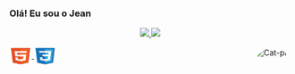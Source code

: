 ### Olá! Eu sou o Jean

<div align="center">
  <a href="https://github.com/jeandeandrade">
  <img height="180em" src="https://github-readme-stats.vercel.app/api?username=jeandeandrade&show_icons=true&theme=onedark&include_all_commits=true&count_private=true"/>
  <img height="180em" src="https://github-readme-stats.vercel.app/api/top-langs/?username=jeandeandrade&layout=compact&langs_count=7&theme=onedark"/>
</div>
  <div style="display: inline_block"><br>
  <img align="center" alt="Rafa-HTML" height="30" width="40" src="https://raw.githubusercontent.com/devicons/devicon/master/icons/html5/html5-original.svg">
  <img align="center" alt="Rafa-CSS" height="30" width="40" src="https://raw.githubusercontent.com/devicons/devicon/master/icons/css3/css3-original.svg">
  <img align="right" alt="Cat-pic" height="120" style="border-radius:70px;" src="https://miro.medium.com/max/1000/0*08FXLCON4eRuhTz3">
</div>
    
